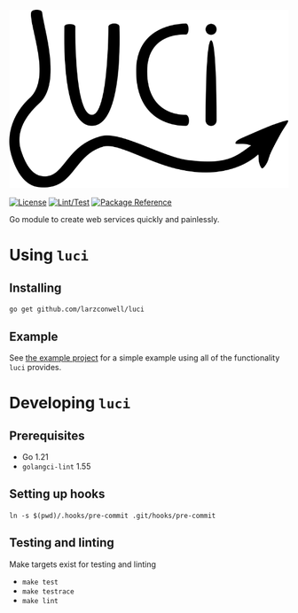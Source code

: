![luci](https://raw.githubusercontent.com/larzconwell/luci/main/luci.svg)

[![License](https://img.shields.io/badge/License-BSD_2--Clause_+_Patent-blue.svg)](https://github.com/larzconwell/luci/blob/main/LICENSE)
[![Lint/Test](https://github.com/larzconwell/luci/actions/workflows/test-lint.yml/badge.svg)](https://github.com/larzconwell/luci/actions)
[![Package Reference](https://pkg.go.dev/badge/github.com/larzconwell/luci.svg)](https://pkg.go.dev/github.com/larzconwell/luci)

Go module to create web services quickly and painlessly.

# Using `luci`

## Installing
```shell
go get github.com/larzconwell/luci
```

## Example
See [the example project](https://github.com/larzconwell/luci/tree/main/example) for a simple example using all of the functionality `luci` provides.

# Developing `luci`

## Prerequisites
- Go 1.21
- `golangci-lint` 1.55

## Setting up hooks
```shell
ln -s $(pwd)/.hooks/pre-commit .git/hooks/pre-commit
```

## Testing and linting
Make targets exist for testing and linting
- `make test`
- `make testrace`
- `make lint`
